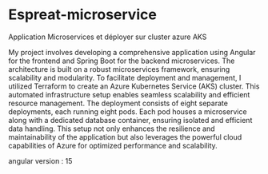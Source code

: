 # Espreat-microservice
Application Microservices et déployer sur cluster azure AKS

My project involves developing a comprehensive application using Angular for the frontend and Spring Boot for the backend microservices. The architecture is built on a robust microservices framework, ensuring scalability and modularity. To facilitate deployment and management, I utilized Terraform to create an Azure Kubernetes Service (AKS) cluster. This automated infrastructure setup enables seamless scalability and efficient resource management. The deployment consists of eight separate deployments, each running eight pods. Each pod houses a microservice along with a dedicated database container, ensuring isolated and efficient data handling. This setup not only enhances the resilience and maintainability of the application but also leverages the powerful cloud capabilities of Azure for optimized performance and scalability.

angular version : 15
